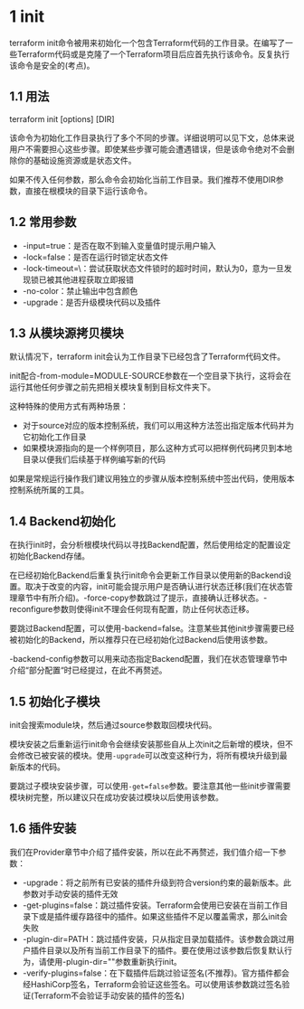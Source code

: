

# 1 init

terraform init命令被用来初始化一个包含Terraform代码的工作目录。在编写了一些Terraform代码或是克隆了一个Terraform项目后应首先执行该命令。反复执行该命令是安全的(考点)。

## 1.1 用法

terraform init [options] [DIR]

该命令为初始化工作目录执行了多个不同的步骤。详细说明可以见下文，总体来说用户不需要担心这些步骤。即使某些步骤可能会遭遇错误，但是该命令绝对不会删除你的基础设施资源或是状态文件。

如果不传入任何参数，那么命令会初始化当前工作目录。我们推荐不使用DIR参数，直接在根模块的目录下运行该命令。

## 1.2 常用参数

- -input=true：是否在取不到输入变量值时提示用户输入
- -lock=false：是否在运行时锁定状态文件
- -lock-timeout=\：尝试获取状态文件锁时的超时时间，默认为0，意为一旦发现锁已被其他进程获取立即报错
- -no-color：禁止输出中包含颜色
- -upgrade：是否升级模块代码以及插件

## 1.3 从模块源拷贝模块

默认情况下，terraform init会认为工作目录下已经包含了Terraform代码文件。

init配合-from-module=MODULE-SOURCE参数在一个空目录下执行，这将会在运行其他任何步骤之前先把相关模块复制到目标文件夹下。

这种特殊的使用方式有两种场景：
- 对于source对应的版本控制系统，我们可以用这种方法签出指定版本代码并为它初始化工作目录
- 如果模块源指向的是一个样例项目，那么这种方式可以把样例代码拷贝到本地目录以便我们后续基于样例编写新的代码

如果是常规运行操作我们建议用独立的步骤从版本控制系统中签出代码，使用版本控制系统所属的工具。

## 1.4 Backend初始化

在执行init时，会分析根模块代码以寻找Backend配置，然后使用给定的配置设定初始化Backend存储。

在已经初始化Backend后重复执行init命令会更新工作目录以使用新的Backend设置。取决于改变的内容，init可能会提示用户是否确认进行状态迁移(我们在状态管理章节中有所介绍)。-force-copy参数跳过了提示，直接确认迁移状态。-reconfigure参数则使得init不理会任何现有配置，防止任何状态迁移。

要跳过Backend配置，可以使用-backend=false。注意某些其他init步骤需要已经被初始化的Backend，所以推荐只在已经初始化过Backend后使用该参数。

-backend-config参数可以用来动态指定Backend配置，我们在状态管理章节中介绍“部分配置“时已经提过，在此不再赘述。

## 1.5 初始化子模块

init会搜索module块，然后通过source参数取回模块代码。

模块安装之后重新运行init命令会继续安装那些自从上次init之后新增的模块，但不会修改已被安装的模块。使用`-upgrade`可以改变这种行为，将所有模块升级到最新版本的代码。

要跳过子模块安装步骤，可以使用`-get=false`参数。要注意其他一些init步骤需要模块树完整，所以建议只在成功安装过模块以后使用该参数。

## 1.6 插件安装

我们在Provider章节中介绍了插件安装，所以在此不再赘述，我们值介绍一下参数：

- -upgrade：将之前所有已安装的插件升级到符合version约束的最新版本。此参数对手动安装的插件无效
- -get-plugins=false：跳过插件安装。Terraform会使用已安装在当前工作目录下或是插件缓存路径中的插件。如果这些插件不足以覆盖需求，那么init会失败
- -plugin-dir=PATH：跳过插件安装，只从指定目录加载插件。该参数会跳过用户插件目录以及所有当前工作目录下的插件。要在使用过该参数后恢复默认行为，请使用-plugin-dir=""参数重新执行init。
- -verify-plugins=false：在下载插件后跳过验证签名(不推荐)。官方插件都会经HashiCorp签名，Terraform会验证这些签名。可以使用该参数跳过签名验证(Terraform不会验证手动安装的插件的签名)


